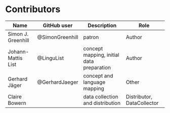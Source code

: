 # Contributors

Name               | GitHub user     | Description                          | Role
---                | ---             | ---                                  | ---
Simon J. Greenhill | @SimonGreenhill | patron                               | Author
Johann-Mattis List | @LinguList | concept mapping, initial data preparation | Author 
Gerhard Jäger | @GerhardJaeger | concept and language mapping | Other
Claire Bowern |  | data collection and distribution | Distributor, DataCollector

